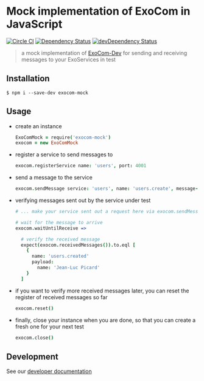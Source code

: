 # Mock implementation of ExoCom in JavaScript

[![Circle CI](https://circleci.com/gh/Originate/exocom-mock-js.svg?style=shield&circle-token=4f522d83e80f98f58b30cd1c9ad7f2e24f8e0b58)](https://circleci.com/gh/Originate/exocom-mock-js)
[![Dependency Status](https://david-dm.org/originate/exocom-mock-js.svg)](https://david-dm.org/originate/exocom-mock-js)
[![devDependency Status](https://david-dm.org/originate/exocom-mock-js/dev-status.svg)](https://david-dm.org/originate/exocom-mock-js#info=devDependencies)

> a mock implementation of [ExoCom-Dev](https://github.com/Originate/exocom-dev)
for sending and receiving messages to your ExoServices in test


## Installation

```
$ npm i --save-dev exocom-mock
```


## Usage

* create an instance

  ```coffeescript
  ExoComMock = require('exocom-mock')
  exocom = new ExoComMock
  ```

* register a service to send messages to

  ```coffeescript
  exocom.registerService name: 'users', port: 4001
  ```

* send a message to the service

  ```coffeescript
  exocom.sendMessage service: 'users', name: 'users.create', message-id: '123', payload: { name: 'Jean-Luc Picard' }
  ```

* verifying messages sent out by the service under test

  ```coffeescript
  # ... make your service sent out a request here via exocom.sendMessage...

  # wait for the message to arrive
  exocom.waitUntilReceive =>

    # verify the received message
    expect(exocom.receivedMessages()).to.eql [
      {
        name: 'users.created'
        payload:
          name: 'Jean-Luc Picard'
      }
    ]
  ```

* if you want to verify more received messages later, you can reset the register of received messages so far

  ```coffeescript
  exocom.reset()
  ```

* finally, close your instance when you are done, so that you can create a fresh one for your next test

  ```coffeescript
  exocom.close()
  ```


## Development

See our [developer documentation](CONTRIBUTING.md)
